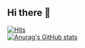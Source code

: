 ## Hi there 👋
[![Hits](https://hits.seeyoufarm.com/api/count/incr/badge.svg?url=https%3A%2F%2Fgithub.com%2Fgjbae1212%2Fhit-counter)](https://hits.seeyoufarm.com)     
[![Anurag's GitHub stats](https://github-readme-stats.vercel.app/api?username=darwin406)](https://github.com/anuraghazra/github-readme-stats)



